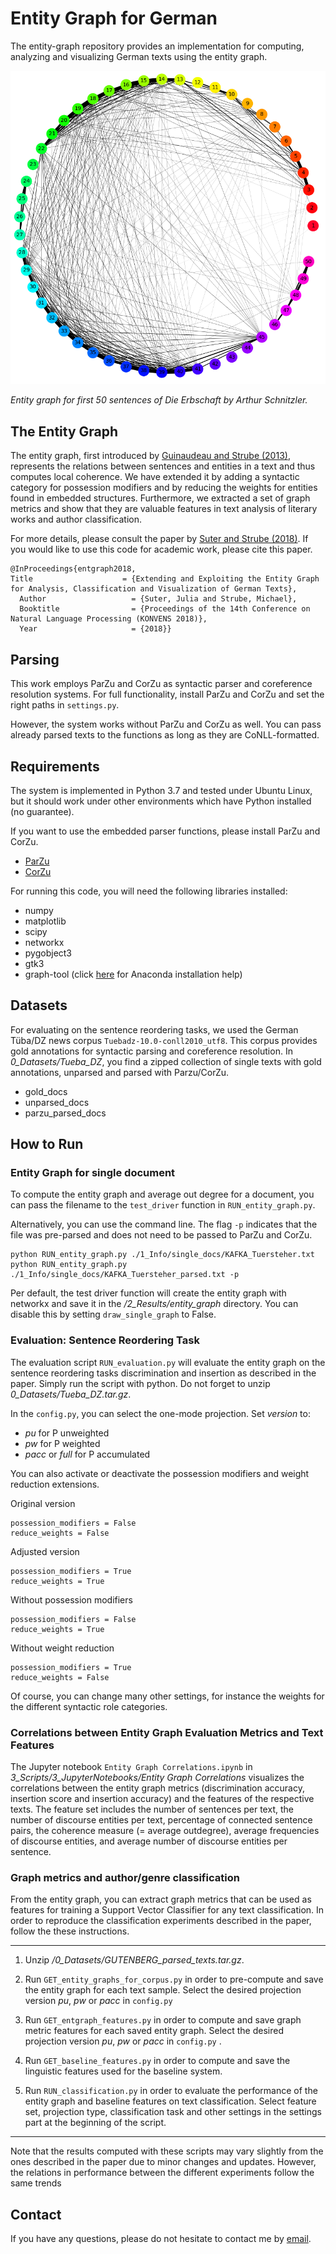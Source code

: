# Entity Graph for German

The entity-graph repository provides an implementation for computing, analyzing and visualizing German texts using the entity graph. 

![](4_Paper_and_Poster/images/SCHN_erbschft_1.png)

*Entity graph for first 50 sentences of Die Erbschaft by Arthur Schnitzler.*



## The Entity Graph

The entity graph, first introduced by [Guinaudeau and
Strube (2013)](http://www.aclweb.org/anthology/P13-1010), represents the relations between sentences and entities in a text and thus computes local coherence. We have extended it by adding a syntactic category for possession modifiers and by reducing the weights for entities found in embedded structures. Furthermore, we
extracted a set of graph metrics and show that they are valuable features in text analysis of literary works and author classification.

For more details, please consult the paper by [Suter and Strube (2018)](https://www.oeaw.ac.at/fileadmin/subsites/academiaecorpora/PDF/konvens18_15.pdf). If you would like to use this code for academic work, please cite this paper. 

```
@InProceedings{entgraph2018,  
Title                    = {Extending and Exploiting the Entity Graph for Analysis, Classification and Visualization of German Texts},
  Author                   = {Suter, Julia and Strube, Michael},
  Booktitle                = {Proceedings of the 14th Conference on Natural Language Processing (KONVENS 2018)},
  Year                     = {2018}}
```
## Parsing

This work employs ParZu and CorZu as syntactic parser and coreference resolution systems. For full functionality, install ParZu and CorZu and set the right paths in `settings.py`.

However, the system works without ParZu and CorZu as well. You can pass already parsed texts to the functions as long as they are CoNLL-formatted. 

## Requirements

The system is implemented in Python 3.7 and tested under Ubuntu Linux, but it should work under other environments which have Python installed (no guarantee).

If you want to use the embedded parser functions, please install ParZu and CorZu.

- [ParZu](https://github.com/rsennrich/ParZu)
- [CorZu](https://github.com/dtuggener/CorZu)

For running this code, you will need the following libraries installed:

- numpy
- matplotlib
- scipy
- networkx
- pygobject3
- gtk3
- graph-tool (click [here](http://marlowechung.cn/index.php/2019/01/22/how-to-install-graph-tool-in-anaconda-on-a-linux-server/) for Anaconda installation help)


## Datasets

For evaluating on the sentence reordering tasks, we used the German Tüba/DZ news corpus `Tuebadz-10.0-conll2010_utf8`. 
This corpus provides gold annotations for syntactic parsing and coreference resolution. 
In _0_Datasets/Tueba_DZ_, you find a zipped collection of single texts with gold annotations, unparsed and parsed with Parzu/CorZu. 

- gold_docs
- unparsed_docs 
- parzu_parsed_docs

## How to Run

### Entity Graph for single document

To compute the entity graph and average out degree for a document, you can pass the filename to the  `test_driver` function in `RUN_entity_graph.py`.

Alternatively, you can use the command line. The flag `-p` indicates that the file was pre-parsed and does not need to be passed to ParZu and CorZu.

```
python RUN_entity_graph.py ./1_Info/single_docs/KAFKA_Tuersteher.txt
python RUN_entity_graph.py ./1_Info/single_docs/KAFKA_Tuersteher_parsed.txt -p 
```
Per default, the test driver function will create the entity graph with networkx and save it in the _/2_Results/entity_graph_ directory. You can disable this by setting `draw_single_graph` to False. 

### Evaluation: Sentence Reordering Task

The evaluation script `RUN_evaluation.py` will evaluate the entity graph on the sentence reordering tasks discrimination and insertion as described in the paper. Simply run the script with python. Do not forget to unzip  _0_Datasets/Tueba_DZ.tar.gz_.

In the `config.py`, you can select the one-mode projection. Set *version* to:

- *pu* for P unweighted
- *pw* for P weighted
- *pacc* or *full* for P accumulated

You can also activate or deactivate the possession modifiers and weight reduction extensions. 


Original version
```
possession_modifiers = False
reduce_weights = False
```

Adjusted version
```
possession_modifiers = True
reduce_weights = True
```

Without possession modifiers
```
possession_modifiers = False
reduce_weights = True
```

Without weight reduction
```
possession_modifiers = True
reduce_weights = False
```

Of course, you can change many other settings, for instance the weights for the different syntactic role categories. 

### Correlations between Entity Graph Evaluation Metrics and Text Features 

The Jupyter notebook `Entity Graph Correlations.ipynb`   in _3_Scripts/3_JupyterNotebooks/Entity Graph Correlations_ visualizes the correlations between the entity graph metrics (discrimination accuracy, insertion score and insertion accuracy) and the features of the respective texts. The feature set includes the number of sentences per text, the number of discourse entities per text, percentage of connected sentence pairs, the coherence measure (= average outdegree), average frequencies of discourse entities, and average number of discourse entities per sentence.


### Graph metrics and author/genre classification

From the entity graph, you can extract graph metrics that can be used as features for training a Support Vector Classifier for any text classification. In order to reproduce the classification experiments described in the paper, follow the these instructions.

---

1) Unzip _/0_Datasets/GUTENBERG_parsed_texts.tar.gz_.

2) Run `GET_entity_graphs_for_corpus.py` in order to pre-compute and save the entity graph for each text sample. Select the desired projection version _pu_, _pw_ or _pacc_ in `config.py` 

3) Run `GET_entgraph_features.py` in order to compute and save graph metric features for each saved entity graph. Select the desired projection version _pu_, _pw_ or _pacc_ in `config.py` .

4) Run `GET_baseline_features.py` in order to compute and save the linguistic features used for the baseline system.

5) Run `RUN_classification.py` in order to evaluate the performance of the entity graph and baseline features on text classification. Select feature set, projection type, classification task and other settings in the settings part at the beginning of the script. 

---

Note that the results computed with these scripts may vary slightly from the ones described in the paper due to minor changes and updates. However, the relations in performance between
the different experiments follow the same trends

## Contact

If you have any questions, please do not hesitate to contact me by [email](https://user-images.githubusercontent.com/42718928/60554359-d4f49080-9cfc-11e9-92c9-e81852790ff8.png). 

